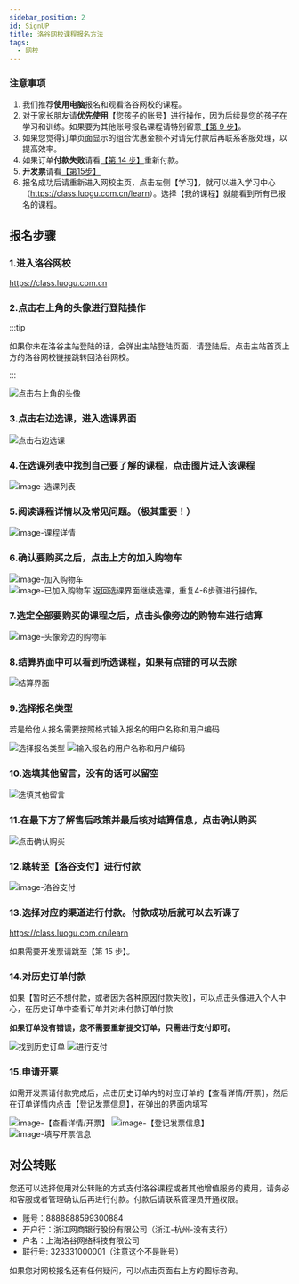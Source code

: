 ```yaml
---
sidebar_position: 2  
id: SignUP
title: 洛谷网校课程报名方法
tags:
  - 网校 
---
```

### 注意事项

1. 我们推荐**使用电脑**报名和观看洛谷网校的课程。
2. 对于家长朋友请**优先使用**【您孩子的账号】进行操作，因为后续是您的孩子在学习和训练。如果要为其他账号报名课程请特别留意[【第 9 步】](#9选择报名类型)。
3. 如果您觉得订单页面显示的组合优惠金额不对请先付款后再联系客服处理，以提高效率。
4. 如果订单**付款失败**请看[【第 14 步】](#14对历史订单付款)重新付款。
5. **开发票**请看[【第15步】](#15申请开票)
6. 报名成功后请重新进入网校主页，点击左侧【学习】，就可以进入学习中心（<https://class.luogu.com.cn/learn>）。选择【我的课程】就能看到所有已报名的课程。

## 报名步骤

### 1.进入洛谷网校

<https://class.luogu.com.cn>

### 2.点击右上角的头像进行登陆操作

:::tip  

如果你未在洛谷主站登陆的话，会弹出主站登陆页面，请登陆后。点击主站首页上方的洛谷网校链接跳转回洛谷网校。  

:::  

![点击右上角的头像](https://cdn.luogu.com.cn/upload/pic/46276.png)  

### 3.点击右边选课，进入选课界面

![点击右边选课](https://cdn.luogu.com.cn/upload/pic/46280.png)  

### 4.在选课列表中找到自己要了解的课程，点击图片进入该课程

![image-选课列表](https://ipic.luogu.com.cn/zsuo4.png)  

### 5.阅读课程详情以及常见问题。（极其重要！）

![image-课程详情](https://ipic.luogu.com.cn/j0nct.png)  

### 6.确认要购买之后，点击上方的加入购物车

![image-加入购物车](https://ipic.luogu.com.cn/tzazn.png)  
![image-已加入购物车](https://ipic.luogu.com.cn/09x7z.png)
返回选课界面继续选课，重复4-6步骤进行操作。

### 7.选定全部要购买的课程之后，点击头像旁边的购物车进行结算

![image-头像旁边的购物车](https://ipic.luogu.com.cn/14h9u.png)

### 8.结算界面中可以看到所选课程，如果有点错的可以去除  

![结算界面](https://cdn.luogu.com.cn/upload/pic/46291.png)  

### 9.选择报名类型

若是给他人报名需要按照格式输入报名的用户名称和用户编码

![选择报名类型](https://cdn.luogu.com.cn/upload/pic/46295.png)
![输入报名的用户名称和用户编码](https://cdn.luogu.com.cn/upload/pic/46294.png)

### 10.选填其他留言，没有的话可以留空  

![选填其他留言](https://cdn.luogu.com.cn/upload/pic/46298.png)

### 11.在最下方了解售后政策并最后核对结算信息，点击确认购买

![点击确认购买](https://cdn.luogu.com.cn/upload/pic/46299.png)

### 12.跳转至【洛谷支付】进行付款

![image-洛谷支付](https://ipic.luogu.com.cn/kmkfu.png)

### 13.选择对应的渠道进行付款。付款成功后就可以去听课了

<https://class.luogu.com.cn/learn>

如果需要开发票请跳至【第 15 步】。

### 14.对历史订单付款

如果【暂时还不想付款，或者因为各种原因付款失败】，可以点击头像进入个人中心，在历史订单中查看订单并对未付款订单付款

 **如果订单没有错误，您不需要重新提交订单，只需进行支付即可。**

![找到历史订单](https://ipic.luogu.com.cn/axbt1.png)
![进行支付](https://ipic.luogu.com.cn/vgqlc.png)

### 15.申请开票

如需开发票请付款完成后，点击历史订单内的对应订单的【查看详情/开票】，然后在订单详情内点击【登记发票信息】，在弹出的界面内填写

![image-【查看详情/开票】](https://ipic.luogu.com.cn/badjp.png)
![image-【登记发票信息】](https://ipic.luogu.com.cn/a7duv.png)
![image-填写开票信息](https://ipic.luogu.com.cn/5od25.png)

## 对公转账

您还可以选择使用对公转账的方式支付洛谷课程或者其他增值服务的费用，请务必和客服或者管理确认后再进行付款。付款后请联系管理员开通权限。

- 账号：8888888599300884
- 开户行：浙江网商银行股份有限公司（浙江-杭州-没有支行）  
- 户名：上海洛谷网络科技有限公司  
- 联行号: 323331000001（注意这个不是账号）  

如果您对网校报名还有任何疑问，可以点击页面右上方的图标咨询。
